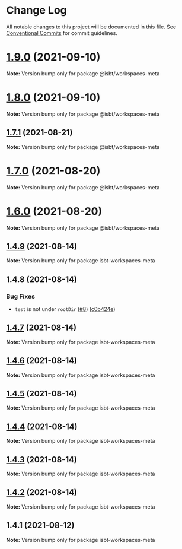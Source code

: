 # Change Log

All notable changes to this project will be documented in this file.
See [Conventional Commits](https://conventionalcommits.org) for commit guidelines.

# [1.9.0](https://github.com/kobiburnley/isbt/compare/@isbt/workspaces-meta@1.8.0...@isbt/workspaces-meta@1.9.0) (2021-09-10)

**Note:** Version bump only for package @isbt/workspaces-meta





# [1.8.0](https://github.com/kobiburnley/isbt/compare/@isbt/workspaces-meta@1.7.1...@isbt/workspaces-meta@1.8.0) (2021-09-10)

**Note:** Version bump only for package @isbt/workspaces-meta





## [1.7.1](https://github.com/kobiburnley/isbt/compare/@isbt/workspaces-meta@1.7.0...@isbt/workspaces-meta@1.7.1) (2021-08-21)

**Note:** Version bump only for package @isbt/workspaces-meta





# [1.7.0](https://github.com/kobiburnley/isbt/compare/@isbt/workspaces-meta@1.6.0...@isbt/workspaces-meta@1.7.0) (2021-08-20)

**Note:** Version bump only for package @isbt/workspaces-meta





# [1.6.0](https://github.com/kobiburnley/isbt/compare/@isbt/workspaces-meta@1.5.0...@isbt/workspaces-meta@1.6.0) (2021-08-20)

**Note:** Version bump only for package @isbt/workspaces-meta





## [1.4.9](https://github.com/kobiburnley/isbt/compare/isbt-workspaces-meta@1.4.8...isbt-workspaces-meta@1.4.9) (2021-08-14)

**Note:** Version bump only for package isbt-workspaces-meta





## 1.4.8 (2021-08-14)


### Bug Fixes

* `test` is not under `rootDir` ([#8](https://github.com/kobiburnley/isbt/issues/8)) ([c0b424e](https://github.com/kobiburnley/isbt/commit/c0b424e0817b77d5244c75a62a6b0b130ed45360))





## [1.4.7](https://github.com/kobiburnley/isbt/compare/isbt-workspaces-meta@1.4.6...isbt-workspaces-meta@1.4.7) (2021-08-14)

**Note:** Version bump only for package isbt-workspaces-meta





## [1.4.6](https://github.com/kobiburnley/isbt/compare/isbt-workspaces-meta@1.4.5...isbt-workspaces-meta@1.4.6) (2021-08-14)

**Note:** Version bump only for package isbt-workspaces-meta





## [1.4.5](https://github.com/kobiburnley/isbt/compare/isbt-workspaces-meta@1.4.4...isbt-workspaces-meta@1.4.5) (2021-08-14)

**Note:** Version bump only for package isbt-workspaces-meta





## [1.4.4](https://github.com/kobiburnley/isbt/compare/isbt-workspaces-meta@1.4.3...isbt-workspaces-meta@1.4.4) (2021-08-14)

**Note:** Version bump only for package isbt-workspaces-meta





## [1.4.3](https://github.com/kobiburnley/isbt/compare/isbt-workspaces-meta@1.4.2...isbt-workspaces-meta@1.4.3) (2021-08-14)

**Note:** Version bump only for package isbt-workspaces-meta





## [1.4.2](https://github.com/kobiburnley/isbt/compare/isbt-workspaces-meta@1.4.1...isbt-workspaces-meta@1.4.2) (2021-08-14)

**Note:** Version bump only for package isbt-workspaces-meta





## 1.4.1 (2021-08-12)

**Note:** Version bump only for package isbt-workspaces-meta

